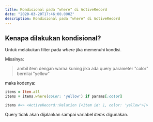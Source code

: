 ```yaml
---
title: Kondisional pada "where" di ActiveRecord
date: "2020-03-20T17:46:00.000Z"
description: Kondisional pada "where" di ActiveRecord
---
```


## Kenapa dilakukan kondisional?

Untuk melakukan filter pada *where* jika memenuhi kondisi.

Misalnya: 

> ambil item dengan warna kuning jika ada query parameter "color" bernilai "yellow"

maka kodenya:

```ruby
items = Item.all
items = items.where(color: 'yellow') if params[:color]

items #=> <ActiveRecord::Relation [<Item id: 1, color: 'yellow'>]>
```

Query tidak akan dijalankan sampai variabel *items* digunakan.
